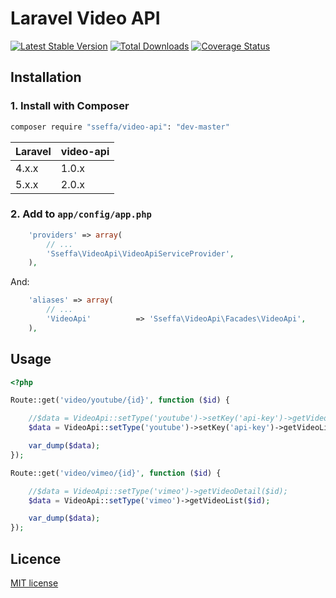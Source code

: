 Laravel Video API
=================

[![Latest Stable Version](https://poser.pugx.org/sseffa/video-api/v/stable.png)](https://packagist.org/packages/sseffa/video-api)
[![Total Downloads](https://poser.pugx.org/sseffa/video-api/downloads.png)](https://packagist.org/packages/sseffa/video-api)
[![Coverage Status](https://coveralls.io/repos/sseffa/video-api/badge.png)](https://coveralls.io/r/sseffa/video-api)


## Installation

### 1. Install with Composer

```bash
composer require "sseffa/video-api": "dev-master"
```

 Laravel  | video-api
:---------|:----------
 4.x.x    | 1.0.x
 5.x.x    | 2.0.x


### 2. Add to `app/config/app.php`

```php
    'providers' => array(
        // ...
        'Sseffa\VideoApi\VideoApiServiceProvider',
    ),
```

And:

```php
    'aliases' => array(
        // ...
        'VideoApi'          => 'Sseffa\VideoApi\Facades\VideoApi',
    ),
```

## Usage


```php
<?php

Route::get('video/youtube/{id}', function ($id) {

    //$data = VideoApi::setType('youtube')->setKey('api-key')->getVideoDetail($id); // video detail
    $data = VideoApi::setType('youtube')->setKey('api-key')->getVideoList($id);     // video list

    var_dump($data);
});

Route::get('video/vimeo/{id}', function ($id) {

    //$data = VideoApi::setType('vimeo')->getVideoDetail($id);
    $data = VideoApi::setType('vimeo')->getVideoList($id);

    var_dump($data);
});

```

## Licence

[MIT license](http://opensource.org/licenses/MIT)
